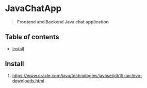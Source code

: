 # JavaChatApp
> **Frontend and Backend Java chat application**


## Table of contents
- [Install](#install--)


## Install
1. https://www.oracle.com/java/technologies/javase/jdk19-archive-downloads.html
